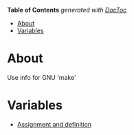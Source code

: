 <!-- START doctoc generated TOC please keep comment here to allow auto update -->
<!-- DON'T EDIT THIS SECTION, INSTEAD RE-RUN doctoc TO UPDATE -->
**Table of Contents**  *generated with [DocToc](https://github.com/thlorenz/doctoc)*

- [About](#about)
- [Variables](#variables)

<!-- END doctoc generated TOC please keep comment here to allow auto update -->

# About
Use info for GNU 'make'

# Variables

 * [Assignment and definition](http://www.gnu.org/software/make/manual/html_node/Flavors.html#Flavors)
